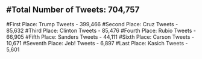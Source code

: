 #Total Number of Tweets: 704,757 
---
#First Place: Trump Tweets - 399,466
#Second Place: Cruz Tweets - 85,632
#Third Place: Clinton Tweets - 85,476
#Fourth Place: Rubio Tweets - 66,905
#Fifth Place: Sanders Tweets - 44,111
#Sixth Place: Carson Tweets - 10,671
#Seventh Place: Jeb! Tweets - 6,897
#Last Place: Kasich Tweets - 5,601
